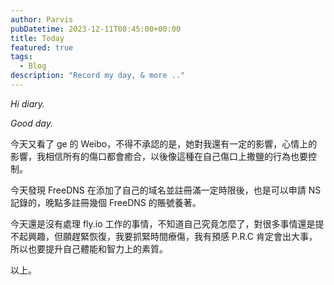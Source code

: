 ```yaml
---
author: Parvis
pubDatetime: 2023-12-11T08:45:00+00:00
title: Today
featured: true
tags:
  - Blog
description: "Record my day, & more .."
---
```


*Hi diary.*    

*Good day.*      

今天又看了 ge 的 Weibo，不得不承認的是，她對我還有一定的影響，心情上的影響，我相信所有的傷口都會癒合，以後像這種在自己傷口上撒鹽的行為也要控制。      

今天發現 FreeDNS 在添加了自己的域名並註冊滿一定時限後，也是可以申請 NS 記錄的，晚點多註冊幾個 FreeDNS 的賬號養著。      

今天還是沒有處理 fly.io 工作的事情，不知道自己究竟怎麼了，對很多事情還是提不起興趣，但願趕緊恢復，我要抓緊時間療傷，我有預感 P.R.C 肯定會出大事，所以也要提升自己體能和智力上的素質。      

以上。       